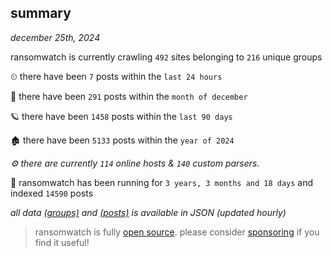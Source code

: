 
## summary
_december 25th, 2024_

ransomwatch is currently crawling `492` sites belonging to `216` unique groups

⏲ there have been `7` posts within the `last 24 hours`

🦈 there have been `291` posts within the `month of december`

🪐 there have been `1458` posts within the `last 90 days`

🏚 there have been `5133` posts within the `year of 2024`

_⚙️ there are currently `114` online hosts & `140` custom parsers._

🦕 ransomwatch has been running for `3 years, 3 months and 18 days` and indexed `14590` posts

_all data  [(groups)](http://ransomwhat.telemetry.ltd/groups) and [(posts)](http://ransomwhat.telemetry.ltd/posts) is available in JSON (updated hourly)_

> ransomwatch is fully [open source](https://github.com/joshhighet/ransomwatch#ransomwatch--). please consider [sponsoring](https://github.com/sponsors/joshhighet) if you find it useful!
